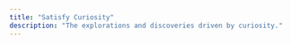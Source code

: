 ```yaml
---
title: "Satisfy Curiosity"
description: "The explorations and discoveries driven by curiosity."
---
```

